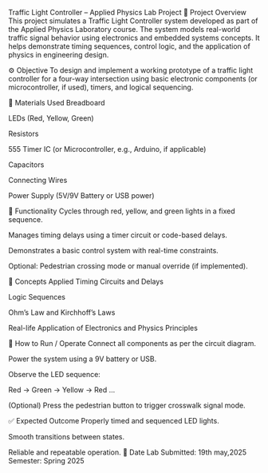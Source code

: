 Traffic Light Controller – Applied Physics Lab Project
📘 Project Overview
This project simulates a Traffic Light Controller system developed as part of the Applied Physics Laboratory course. The system models real-world traffic signal behavior using electronics and embedded systems concepts. It helps demonstrate timing sequences, control logic, and the application of physics in engineering design.

⚙️ Objective
To design and implement a working prototype of a traffic light controller for a four-way intersection using basic electronic components (or microcontroller, if used), timers, and logical sequencing.

🧪 Materials Used
Breadboard

LEDs (Red, Yellow, Green)

Resistors

555 Timer IC (or Microcontroller, e.g., Arduino, if applicable)

Capacitors

Connecting Wires

Power Supply (5V/9V Battery or USB power)

🔄 Functionality
Cycles through red, yellow, and green lights in a fixed sequence.

Manages timing delays using a timer circuit or code-based delays.

Demonstrates a basic control system with real-time constraints.

Optional: Pedestrian crossing mode or manual override (if implemented).

🧠 Concepts Applied
Timing Circuits and Delays

Logic Sequences

Ohm’s Law and Kirchhoff’s Laws

Real-life Application of Electronics and Physics Principles

🧾 How to Run / Operate
Connect all components as per the circuit diagram.

Power the system using a 9V battery or USB.

Observe the LED sequence:

Red → Green → Yellow → Red ...

(Optional) Press the pedestrian button to trigger crosswalk signal mode.

✅ Expected Outcome
Properly timed and sequenced LED lights.

Smooth transitions between states.

Reliable and repeatable operation.
📅 Date
Lab Submitted: 19th may,2025
Semester: Spring 2025
